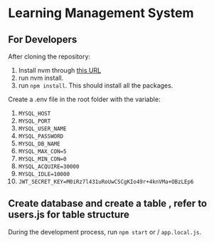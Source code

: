 # Learning Management System

## For Developers

After cloning the repository:

1. Install nvm through [this URL](https://github.com/creationix/nvm)
2. run nvm install.
3. run `npm install`. This should install all the packages.
	
Create a .env file in the root folder with the variable:

1. `MYSQL_HOST`
2. `MYSQL_PORT`
3. `MYSQL_USER_NAME`
4. `MYSQL_PASSWORD`
5. `MYSQL_DB_NAME`
6. `MYSQL_MAX_CON=5`
7. `MYSQL_MIN_CON=0`
8. `MYSQL_ACQUIRE=30000`
9. `MYSQL_IDLE=10000`
10. `JWT_SECRET_KEY=M0iRz7l431uRoUwCSCgKIo49r+4knVMa+OBzLEp6`

## Create database and create a table , refer to users.js for table structure	
During the development process, run `npm start` or / `app.local.js`.
